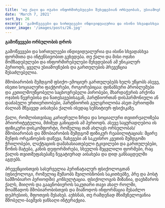 ```yaml
---
title: 'თუ ქალი და ოჯახი ინფორმირებულები შეხვდებიან ორსულობას, უსიამოვნების და გართულების პრევენცია შესაძლებელია'
date: 'March 7, 2021'
sort_by: 26
excerpt: 'გამოწვევები და სირთულეები ინდივიდუალურია და ისინი სხვადასხვა ფორმითა და ინტენსივობით გვხვდება.'
cover_image: '/images/posts/26.jpg'
---
```


**გამოწვევები ორსულობის დროს**

გამოწვევები და სირთულეები ინდივიდუალურია და ისინი სხვადასხვა ფორმითა და ინტენსივობით გვხვდება. თუ ქალი და მისი ოჯახი მომზადებულები და ინფორმირებულები შეხვდებიან ამ უნიკალურ პერიოდს, ყველა უსიამოვნების და გართულების პრევენცია შესაძლებელია.

მშობიარობის შემდგომ ფსიქო-ემოციურ გართულებებს ხელს უწყობს ასევე, ისეთი სოციალური ფაქტორები, როგორებიცაა: ფინანსური პრობლემები და კეთილმოუწყობელი საცხოვრებელი პირობები, მხარდაჭერის არქონა ოჯახის წევრებისა და ნათესავებისაგან, პარტნიორთან დისჰარმონიული ან დაძაბული ურთიერთობები, პარტნიორის გულგრილობა ასეთ პერიოდში ძალიან მწვავედ აისახება ქალის ისედაც სენსიტიურ ფსიქიკაზე. 

ქალი, რომლისთვისაც კარიერული ზრდა და სოციალური თვითრეალიზება პრიორიტეტულია, მძიმედ განიცდის ამ პერიოდს. ასევე საყურადღებოა ის ფიზიკური დისკომფორტი, რომელიც თან ახლავს ორსულობას/მშობიარობას და მშობიარობის შემდგომ ფიზიკურ რეაბილიტაციას: მცირე მენჯის ორგანოების დაწევა, ჩახევები ან საკეისრო კვეთის შემდგომი ჭრილობები, ლაქტაციის დამახასიათებელი ტკივილები და გართულებები, წონის მატება, კანის დეფორმირება, სხეულის შეცვლილი ფორმები, რაც ქალის თვითშეფასებაზე ნეგატიურად აისახება და დიდ განსაცდელში აგდებს. 

პრევენციისთვის სასურველია პერინატალურ ფსიქოლოგთან (ფსიქოლოგი, რომელიც მუშაობს შვილოსნობის საკითხებზე, პრე და პოსტ სამშობიარო პერიოდში) კონსულტაცია. ფსიქოლოგის მიზანია, დაეხმაროს ქალს, მიიღოს და გააცნობიეროს საკუთარი თავი ახალ როლში, მოამზადოს მშობიარობისთვის და მიაწოდოს ინფორმაცია შესაძლო დეპრესიის, შფოთვის შესახებ. აუხსნას, თუ რამდენად მნიშვნელოვანია მშობელი-ბავშვის ჯანსაღი ინტერაქცია.





